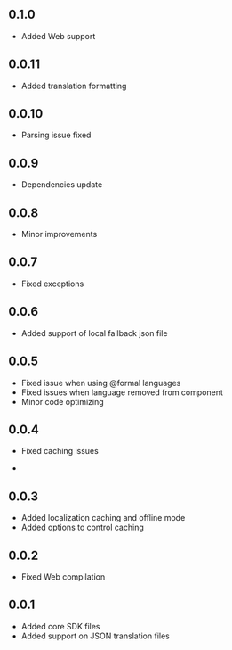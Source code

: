 ## 0.1.0

* Added Web support

## 0.0.11

* Added translation formatting

## 0.0.10

* Parsing issue fixed

## 0.0.9

* Dependencies update

## 0.0.8

* Minor improvements

## 0.0.7

* Fixed exceptions

## 0.0.6

* Added support of local fallback json file

## 0.0.5

* Fixed issue when using @formal languages
* Fixed issues when language removed from component
* Minor code optimizing

## 0.0.4

* Fixed caching issues

* 
## 0.0.3

* Added localization caching and offline mode
* Added options to control caching

## 0.0.2

* Fixed Web compilation

## 0.0.1

* Added core SDK files
* Added support on JSON translation files
